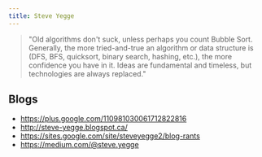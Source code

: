 ```yaml
---
title: Steve Yegge
---
```


> "Old algorithms don't suck, unless perhaps you count Bubble Sort. Generally, the more tried-and-true an algorithm or data structure is (DFS, BFS, quicksort, binary search, hashing, etc.), the more confidence you have in it. Ideas are fundamental and timeless, but technologies are always replaced."

## Blogs

* <https://plus.google.com/110981030061712822816>
* <http://steve-yegge.blogspot.ca/>
* <https://sites.google.com/site/steveyegge2/blog-rants>
* <https://medium.com/@steve.yegge>

